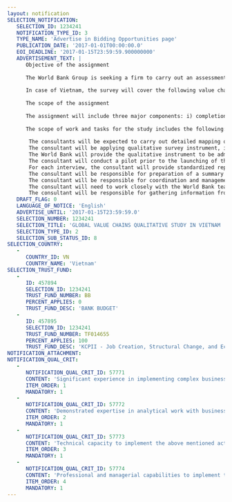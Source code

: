 ```yaml
---
layout: notification
SELECTION_NOTIFICATION: 
   SELECTION_ID: 1234241
   NOTIFICATION_TYPE_ID: 3
   TYPE_NAME: 'Advertise in Bidding Opportunities page'
   PUBLICATION_DATE: '2017-01-01T00:00:00.0'
   EOI_DEADLINE: '2017-01-15T23:59:59.900000000'
   ADVERTISEMENT_TEXT: |
      Objective of the assignment
      
      The World Bank Group is seeking a firm to carry out an assessment of selected value chains within manufacturing, services, and agri-business sectors to better understand firm decision-making with regard to suppliers, relationship with clients and labor use, as well as to identify firms opportunities and obstacles for participation in GVCs. 
      
      In case of Vietnam, the survey will cover the following value chains: i) Textile & apparel, and ii) ICT (Information and Communications Technology), with possibility of extension to other value chains.
      
      The scope of the assignment
      
      The assignment will include three major components: i) completion of value chains mapping, and ii) implementation of semi-structured qualitative interviews over a selection of stakeholders, iii) preparation of a report with detailed findings and evaluation of the analyzed value chains. 
      
      The scope of work and tasks for the study includes the following: 
      
       The consultants will be expected to carry out detailed mapping of the actors in the selected value chains and relation between them. All the stages of a value chain should be covered: input suppliers, processors, producers of intermediate and end products, marketers, brand-manufacturers, distributors, lead firms and global buyers, key equipment and service providers, etc. To capture the participation in the GVCs, it will include companies operating not only within domestic market, but also importers and exporters. The specificities of a value chain may require inclusion not only of formal but also informal firms.
       The consultant will be applying qualitative survey instrument, including combination of semi-structured interviews, focus groups, and other forms of conversation with: i) business owners and managers of the firms in the selected value chains, identified in the mapping, ii) other key stakeholders in the value chain including government agencies, business associations, finance providers (e.g. venture capital and private equity firms), management consulting firms, representatives of special economic zones, NGOs, certification and compliance bodies, sector standard-setting bodies and other related institutions. The interviews will be conducted predominantly face-to-face, and if necessary complemented by telephone interviews.
       The World Bank will provide the qualitative instrument to be administered. It will cover topics on: firm dynamics; analyzing costs, productivity, sourcing and sales strategies; determining the barriers to competitiveness, value chain deepening, and job creation at each stage of value chain; innovation capacity; compliance with industry standards; business environment and industry collaboration. The consultant will be responsible for the translation and is expected to contribute to adapting the questionnaire to the local context. 
       The consultant will conduct a pilot prior to the launching of the fieldwork and subsequently, adapt the survey instrument for the official fieldwork if necessary.
       For each interview, the consultant will provide standardized reports written in English, containing a summary from each section of the questionnaire. 
       The consultant will be responsible for preparation of a summary report of the study written in English containing description of the project and its implementation, detailed findings and evaluation of the analyzed value chains.
       The consultant will be responsible for coordination and management of the project in Vietnam, including communication and timely reporting of any relevant issues related to the project to the World Bank team.
       The consultant will need to work closely with the World Bank team in carrying out the mapping, conducting the interviews and preparation of the report.
       The consultant will be responsible for gathering information from the local authorities, business and community leaders and other pertinent stakeholders for the value chain mapping and qualitative interviews as needed.
   DRAFT_FLAG: 0
   LANGUAGE_OF_NOTICE: 'English'
   ADVERTISE_UNTIL: '2017-01-15T23:59:59.0'
   SELECTION_NUMBER: 1234241
   SELECTION_TITLE: 'GLOBAL VALUE CHAINS QUALITATIVE STUDY IN VIETNAM    IMPLEMENTATION FIRM'
   SELECTION_TYPE_ID: 2
   SELECTION_SUB_STATUS_ID: 8
SELECTION_COUNTRY: 
   - 
      COUNTRY_ID: VN
      COUNTRY_NAME: 'Vietnam'
SELECTION_TRUST_FUND: 
   - 
      ID: 457894
      SELECTION_ID: 1234241
      TRUST_FUND_NUMBER: BB
      PERCENT_APPLIES: 0
      TRUST_FUND_DESC: 'BANK BUDGET'
   - 
      ID: 457895
      SELECTION_ID: 1234241
      TRUST_FUND_NUMBER: TF014655
      PERCENT_APPLIES: 100
      TRUST_FUND_DESC: 'KCPII - Job Creation, Structural Change, and Economic Development in MENA with Lessons from East Asia'
NOTIFICATION_ATTACHMENT: 
NOTIFICATION_QUAL_CRIT: 
   - 
      NOTIFICATION_QUAL_CRIT_ID: 57771
      CONTENT: 'Significant experience in implementing complex business studies in Vietnam, in particular qualitative face-to-face business surveys. Please provide at least two examples of the most relevant studies carried out within past 3 years preferably for public institutions, including: topic of study, type and name of the client (if not confidential); if applicable also: gross sample size, number of achieved interviews, number of interviewers, fieldwork length, mode (face-to-face, phone, online).'
      ITEM_ORDER: 1
      MANDATORY: 1
   - 
      NOTIFICATION_QUAL_CRIT_ID: 57772
      CONTENT: 'Demonstrated expertise in analytical work with business registers (or other databases containing firm-level information). Expertise in value chains mapping or similar exercise would be an asset. Please describe the experience in generation, using or improving a business register information, indicating: methods of data collection, data source(s) and if applicable, steps undertaken to enhance it.'
      ITEM_ORDER: 2
      MANDATORY: 1
   - 
      NOTIFICATION_QUAL_CRIT_ID: 57773
      CONTENT: 'Technical capacity to implement the above mentioned activities. Please describe methods used for implementing, monitoring, data processing and analysis.'
      ITEM_ORDER: 3
      MANDATORY: 1
   - 
      NOTIFICATION_QUAL_CRIT_ID: 57774
      CONTENT: 'Professional and managerial capabilities to implement the above mentioned activities. Please provide information referring to latest available year (2015 or 2016) on: average number of staff, staff turnover within the past year (number of staff who join / left the company within a year), experience and qualifications of key staff (please enclose corresponding CVs), number of staff qualified to conduct the interviews for the study and their experience.'
      ITEM_ORDER: 4
      MANDATORY: 1
---
```

